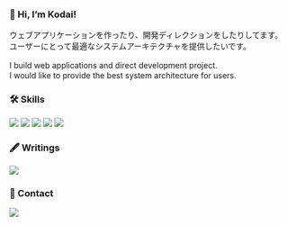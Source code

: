 ### 👋 Hi, I’m Kodai!

<p>
  ウェブアプリケーションを作ったり、開発ディレクションをしたりしてます。
  <br>ユーザーにとって最適なシステムアーキテクチャを提供したいです。
</p>

<p>
  I build web applications and direct development project.
　　　　<br>I would like to provide the best system architecture for users.
</p>

### 🛠 Skills
![](https://img.shields.io/badge/CSS-1B9CFC?style=flat-square&logo=css3&logoColor=white)
![](https://img.shields.io/badge/Javascript-f9ca24?style=flat-square&logo=Javascript&logoColor=black)
![](https://img.shields.io/badge/-Vue.js-41B883.svg?logo=vue.js&style=flat-square)
![](https://img.shields.io/badge/React-22a6b3?style=flat-square&logo=React&logoColor=white)
![](https://img.shields.io/badge/Typescript-1e3799?style=flat-square&logo=Typescript&logoColor=white)

### 🖋 Writings
<a href="https://zenn.dev/k_kudo" target="_blank" rel="noopener noreferrer"><img src="https://img.shields.io/badge/Zenn-3ea8ff?style=flat-square&logo=GitHub%20Sponsors&logoColor=white"/></a>

### 🤝 Contact
<a href="mailto:k.kodai0618@gmail.com" target="_blank" rel="noopener noreferrer"><img src="https://img.shields.io/badge/k.kodai0618@gmail.com-EA4335?style=flat-square&logo=Gmail&logoColor=white"/></a>

